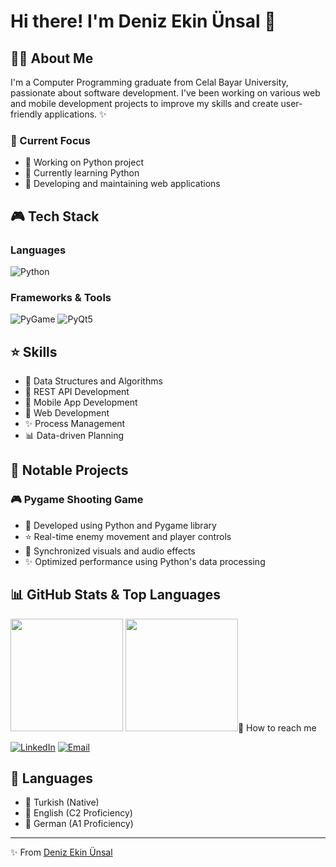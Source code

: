 # Hi there! I'm Deniz Ekin Ünsal 🌸

## 👩‍💻 About Me
I'm a Computer Programming graduate from Celal Bayar University, passionate about software development. I've been working on various web and mobile development projects to improve my skills and create user-friendly applications. ✨

### 🎀 Current Focus
- 🌟 Working on Python project
- 🌱 Currently learning Python
- 💝 Developing and maintaining web applications

## 🎮 Tech Stack

### Languages
![Python](https://img.shields.io/badge/-Python-3776AB?style=flat&logo=python&logoColor=white)

### Frameworks & Tools
![PyGame](https://img.shields.io/badge/-PyGame-3776AB?style=flat&logo=python&logoColor=white)
![PyQt5](https://img.shields.io/badge/-PyQt5-41CD52?style=flat&logo=qt&logoColor=white)

## ⭐ Skills
- 🔮 Data Structures and Algorithms
- 🎯 REST API Development
- 📱 Mobile App Development
- 💫 Web Development
- ✨ Process Management
- 📊 Data-driven Planning

## 🌟 Notable Projects

### 🎮 Pygame Shooting Game
- 🎀 Developed using Python and Pygame library
- ⭐ Real-time enemy movement and player controls
- 🎵 Synchronized visuals and audio effects
- ✨ Optimized performance using Python's data processing


## 📊 GitHub Stats & Top Languages
<img height="180em" src="https://github-readme-stats.vercel.app/api?username=denizekinunsal&show_icons=true&theme=radical&include_all_commits=true&count_private=true"/>
<img height="180em" src="https://github-readme-stats.vercel.app/api/top-langs/?username=denizekinunsal&layout=co

## 🌸 How to reach me
[![LinkedIn](https://img.shields.io/badge/-LinkedIn-0077B5?style=flat&logo=linkedin&logoColor=white)](https://www.linkedin.com/in/deniz-ekin-%C3%BCnsal-793417299/)
[![Email](https://img.shields.io/badge/-Email-D14836?style=flat&logo=gmail&logoColor=white)](mailto:unsalekind@gmail.com)

## 🌈 Languages
- 🎀 Turkish (Native)
- 💫 English (C2 Proficiency)
- 🌺 German (A1 Proficiency)
---
✨ From [Deniz Ekin Ünsal](https://github.com/denizekinunsal)
